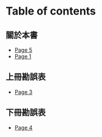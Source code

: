 # Table of contents

## 關於本書

* [Page 5](README.md)
* [Page 1](guan-yu-ben-shu/page-1.md)

## 上冊勘誤表 <a href="#errfix1" id="errfix1"></a>

* [Page 3](errfix1/page-3.md)

## 下冊勘誤表 <a href="#errfix2" id="errfix2"></a>

* [Page 4](errfix2/page-4.md)
